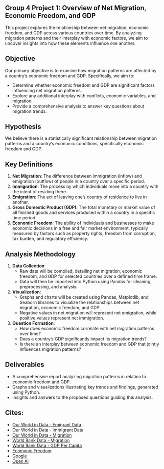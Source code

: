 ## Group 4 Project 1: Overview of Net Migration, Economic Freedom, and GDP

This project explores the relationship between net migration, economic freedom, and GDP across various countries over time. By analyzing migration patterns and their interplay with economic factors, we aim to uncover insights into how these elements influence one another.

## Objective
Our primary objective is to examine how migration patterns are affected by a country’s economic freedom and GDP. Specifically, we aim to:

- Determine whether economic freedom and GDP are significant factors influencing net migration patterns.
- Explore any additional interplay with conflicts, economic variables, and migration.
- Provide a comprehensive analysis to answer key questions about migration trends.

## Hypothesis
We believe there is a statistically significant relationship between migration patterns and a country’s economic conditions, specifically economic freedom and GDP. 

## Key Definitions

1. **Net Migration**: The difference between immigration (inflow) and emigration (outflow) of people in a country over a specific period.
2. **Immigration**: The process by which individuals move into a country with the intent of residing there.
3. **Emigration**: The act of leaving one’s country of residence to live in another.
4. **Gross Domestic Product (GDP)**: The total monetary or market value of all finished goods and services produced within a country in a specific time period.
5. **Economic Freedom**: The ability of individuals and businesses to make economic decisions in a free and fair market environment, typically measured by factors such as property rights, freedom from corruption, tax burden, and regulatory efficiency.
   
## Analysis Methodology

1. **Data Collection**:
   - Raw data will be compiled, detailing net migration, economic freedom, and GDP for selected countries over a defined time frame.
   - Data will then be imported into Python using Pandas for cleaning, preprocessing, and analysis.
2. **Visualization**:
   - Graphs and charts will be created using Pandas, Matplotlib, and Seaborn libraries to visualize the relationships between net migration, economic freedom, and GDP.
   - Negative values in net migration will represent net emigration, while positive values represent net immigration.
3. **Question Formation**:
   - How does economic freedom correlate with net migration patterns over time?
   - Does a country’s GDP significantly impact its migration trends?
   - Is there an interplay between economic freedom and GDP that jointly influences migration patterns?

## Deliverables

- A comprehensive report analyzing migration patterns in relation to economic freedom and GDP.
- Graphs and visualizations illustrating key trends and findings, generated using Python.
- Insights and answers to the proposed questions guiding this analysis.
  
## Cites:

- [Our World in Data - Emigrant Data](https://ourworldindata.org/explorers/migration?tab=chart&Metric=International+emigrants&Period=Total+number&Sub-Metric=Per+capita+%2F+Share+of+population&Age=All+ages&country=CAN~FRA~DEU~GBR~USA~IND~CHN~SYR~YEM) 
- [Our World in Data - Immigrant Data](https://ourworldindata.org/explorers/migration?tab=chart&Metric=International+immigrants&Period=Total+number&Sub-Metric=Per+capita+%2F+Share+of+population&Age=All+ages&country=CAN~FRA~DEU~GBR~USA~IND~CHN~SYR~YE)
- [Our World in Data - Migration](https://ourworldindata.org/migration)
- [World Bank Data - Migration](https://databank.worldbank.org/source/world-development-indicators)
- [World Bank Data - GDP Per Capita](https://data.worldbank.org/indicator/NY.GDP.PCAP.CD?utm_source=chatgpt.com)
- [Ecomonic Freedom](https://efotw.org/economic-freedom/dataset?geozone=world&year=2022&min-year=2&max-year=0&filter=0&page=dataset)
- [Google](https://google.com/)
- [Open AI](https://openai.com/)
